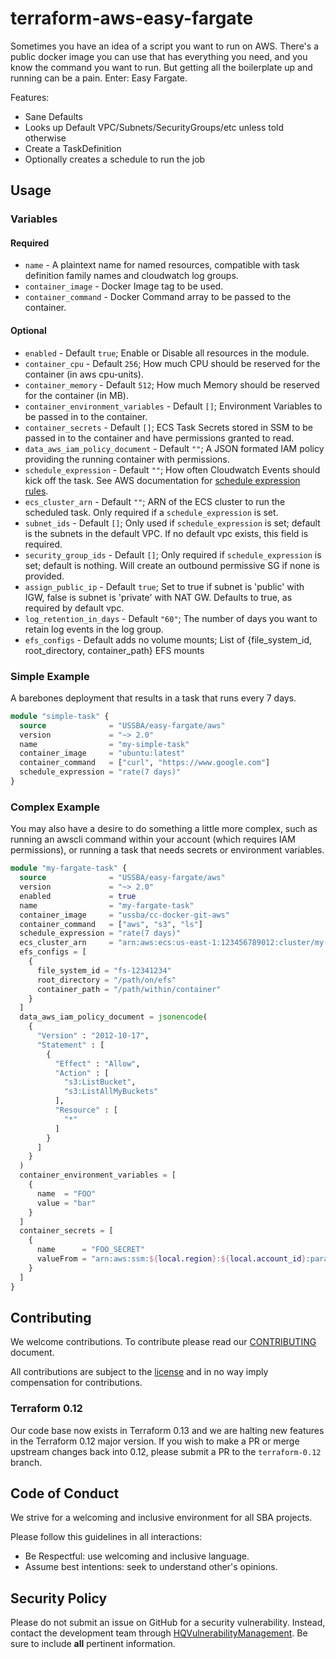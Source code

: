 # terraform-aws-easy-fargate

Sometimes you have an idea of a script you want to run on AWS. There's a public docker image you can use that has everything you need, and you know the command you want to run. But getting all the boilerplate up and running can be a pain. Enter: Easy Fargate.

Features:

* Sane Defaults
* Looks up Default VPC/Subnets/SecurityGroups/etc unless told otherwise
* Create a TaskDefinition
* Optionally creates a schedule to run the job

## Usage

### Variables

#### Required

* `name` - A plaintext name for named resources, compatible with task definition family names and cloudwatch log groups.
* `container_image` - Docker Image tag to be used.
* `container_command` - Docker Command array to be passed to the container.

#### Optional

* `enabled` - Default `true`; Enable or Disable all resources in the module.
* `container_cpu` - Default `256`; How much CPU should be reserved for the container (in aws cpu-units).
* `container_memory` - Default `512`; How much Memory should be reserved for the container (in MB).
* `container_environment_variables` - Default `[]`; Environment Variables to be passed in to the container.
* `container_secrets` - Default `[]`; ECS Task Secrets stored in SSM to be passed in to the container and have permissions granted to read.
* `data_aws_iam_policy_document` - Default `""`; A JSON formated IAM policy providing the running container with permissions.
* `schedule_expression` - Default `""`; How often Cloudwatch Events should kick off the task. See AWS documentation for [schedule expression rules](https://docs.aws.amazon.com/AmazonCloudWatch/latest/events/ScheduledEvents.html).
* `ecs_cluster_arn` - Default `""`; ARN of the ECS cluster to run the scheduled task. Only required if a `schedule_expression` is set.
* `subnet_ids` - Default `[]`; Only used if `schedule_expression` is set; default is the subnets in the default VPC. If no default vpc exists, this field is required.
* `security_group_ids` - Default `[]`; Only required if `schedule_expression` is set; default is nothing. Will create an outbound permissive SG if none is provided.
* `assign_public_ip` - Default `true`; Set to true if subnet is 'public' with IGW, false is subnet is 'private' with NAT GW. Defaults to true, as required by default vpc.
* `log_retention_in_days` - Default `"60"`; The number of days you want to retain log events in the log group.
* `efs_configs` - Default adds no volume mounts; List of {file_system_id, root_directory, container_path} EFS mounts

### Simple Example

A barebones deployment that results in a task that runs every 7 days.

```terraform
module "simple-task" {
  source              = "USSBA/easy-fargate/aws"
  version             = "~> 2.0"
  name                = "my-simple-task"
  container_image     = "ubuntu:latest"
  container_command   = ["curl", "https://www.google.com"]
  schedule_expression = "rate(7 days)"
}
```

### Complex Example

You may also have a desire to do something a little more complex, such as running an awscli command within your account (which requires IAM permissions), or running a task that needs secrets or environment variables.

```terraform
module "my-fargate-task" {
  source              = "USSBA/easy-fargate/aws"
  version             = "~> 2.0"
  enabled             = true
  name                = "my-fargate-task"
  container_image     = "ussba/cc-docker-git-aws"
  container_command   = ["aws", "s3", "ls"]
  schedule_expression = "rate(7 days)"
  ecs_cluster_arn     = "arn:aws:ecs:us-east-1:123456789012:cluster/my-ecs-cluster"
  efs_configs = [
    {
      file_system_id = "fs-12341234"
      root_directory = "/path/on/efs"
      container_path = "/path/within/container"
    }
  ]
  data_aws_iam_policy_document = jsonencode(
    {
      "Version" : "2012-10-17",
      "Statement" : [
        {
          "Effect" : "Allow",
          "Action" : [
            "s3:ListBucket",
            "s3:ListAllMyBuckets"
          ],
          "Resource" : [
            "*"
          ]
        }
      ]
    }
  )
  container_environment_variables = [
    {
      name  = "FOO"
      value = "bar"
    }
  ]
  container_secrets = [
    {
      name      = "FOO_SECRET"
      valueFrom = "arn:aws:ssm:${local.region}:${local.account_id}:parameter/foo_secret"
    }
  ]
}
```

## Contributing

We welcome contributions.
To contribute please read our [CONTRIBUTING](CONTRIBUTING.md) document.

All contributions are subject to the [license](LICENSE.md) and in no way imply compensation for contributions.

### Terraform 0.12

Our code base now exists in Terraform 0.13 and we are halting new features in the Terraform 0.12 major version.  If you wish to make a PR or merge upstream changes back into 0.12, please submit a PR to the `terraform-0.12` branch.

## Code of Conduct

We strive for a welcoming and inclusive environment for all SBA projects.

Please follow this guidelines in all interactions:

* Be Respectful: use welcoming and inclusive language.
* Assume best intentions: seek to understand other's opinions.

## Security Policy

Please do not submit an issue on GitHub for a security vulnerability.
Instead, contact the development team through [HQVulnerabilityManagement](mailto:HQVulnerabilityManagement@sba.gov).
Be sure to include **all** pertinent information.
